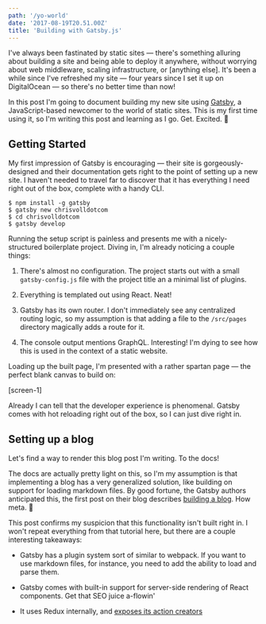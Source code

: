 ```yaml
---
path: '/yo-world'
date: '2017-08-19T20.51.00Z'
title: 'Building with Gatsby.js'
---
```


I've always been fastinated by static sites — there's something alluring about building a site and being able to deploy it anywhere, without worrying about web middleware, scaling infrastructure, or [anything else]. It's been a while since I've refreshed my site — four years since I set it up on DigitalOcean — so there's no better time than now!

In this post I'm going to document building my new site using [Gatsby](https://www.gatsbyjs.org/), a JavaScript-based newcomer to the world of static sites. This is my first time using it, so I'm writing this post and learning as I go. Get. Excited. 🎉

## Getting Started

My first impression of Gatsby is encouraging — their site is gorgeously-designed and their documentation gets right to the point of setting up a new site. I haven't needed to travel far to discover that it has everything I need right out of the box, complete with a handy CLI.

```
$ npm install -g gatsby
$ gatsby new chrisvolldotcom
$ cd chrisvolldotcom
$ gatsby develop
```

Running the setup script is painless and presents me with a nicely-structured boilerplate project. Diving in, I'm already noticing a couple things:

1. There's almost no configuration. The project starts out with a small `gatsby-config.js` file with the project title an a minimal list of plugins.

2. Everything is templated out using React. Neat!

3. Gatsby has its own router. I don't immediately see any centralized routing logic, so my assumption is that adding a file to the `/src/pages` directory magically adds a route for it.

4. The console output mentions GraphQL. Interesting! I'm dying to see how this is used in the context of a static website.

Loading up the built page, I'm presented with a rather spartan page — the perfect blank canvas to build on:

[screen-1]

Already I can tell that the developer experience is phenomenal. Gatsby comes with hot reloading right out of the box, so I can just dive right in.

## Setting up a blog

Let's find a way to render this blog post I'm writing. To the docs!

The docs are actually pretty light on this, so I'm my assumption is that implementing a blog has a very generalized solution, like building on support for loading markdown files. By good fortune, the Gatsby authors anticipated this, the first post on their blog describes [building a blog](https://www.gatsbyjs.org/blog/2017-07-19-creating-a-blog-with-gatsby/). How meta. 🤘

This post confirms my suspicion that this functionality isn't built right in. I won't repeat everything from that tutorial here, but there are a couple interesting takeaways:

- Gatsby has a plugin system sort of similar to webpack. If you want to use markdown files, for instance, you need to add the ability to load and parse them.

- Gatsby comes with built-in support for server-side rendering of React components. Get that SEO juice a-flowin'

- It uses Redux internally, and [exposes its action creators](https://www.gatsbyjs.org/docs/bound-action-creators/)